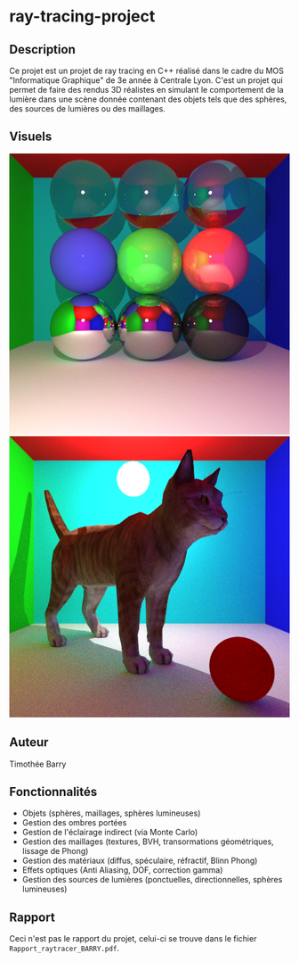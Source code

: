 # ray-tracing-project

## Description

Ce projet est un projet de ray tracing en C++ réalisé dans le cadre du MOS "Informatique Graphique" de 3e année à Centrale Lyon.
C'est un projet qui permet de faire des rendus 3D réalistes en simulant le comportement de la lumière dans une scène donnée contenant des objets tels que des sphères, des sources de lumières ou des maillages.

## Visuels

![Image](report_images/balls_512p_1000r_1855s.png)
![Image](report_images/image_512p_100r_807s.png)

## Auteur
Timothée Barry

## Fonctionnalités
- Objets (sphères, maillages, sphères lumineuses)
- Gestion des ombres portées
- Gestion de l'éclairage indirect (via Monte Carlo)
- Gestion des maillages (textures, BVH, transormations géométriques, lissage de Phong)
- Gestion des matériaux (diffus, spéculaire, réfractif, Blinn Phong)
- Effets optiques (Anti Aliasing, DOF, correction gamma)
- Gestion des sources de lumières (ponctuelles, directionnelles, sphères lumineuses)

## Rapport
Ceci n'est pas le rapport du projet, celui-ci se trouve dans le fichier `Rapport_raytracer_BARRY.pdf`.

